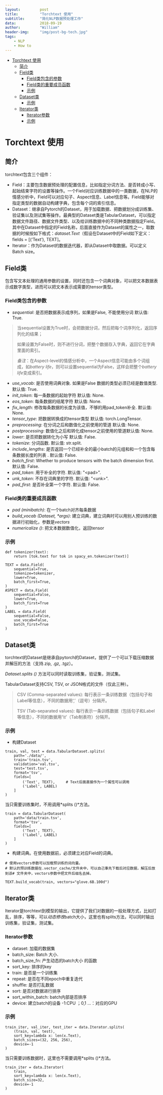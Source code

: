 ```yaml
---
layout:         post
title:          "Torchtext 使用"
subtitle:       "简化NLP数据预处理工作"
data:           2018-09-19
author:         "William"
header-img:     "img/post-bg-tech.jpg"
tags:
    - NLP
    - How to
---
```




-   [Torchtext 使用](#torchtext-使用)
    -   [简介](#简介)
    -   [Field类](#field类)
        -   [Field类包含的参数](#field类包含的参数)
        -   [Field类的重要成员函数](#field类的重要成员函数)
        -   [示例](#示例)
    -   [Dataset类](#dataset类)
        -   [示例](#示例-1)
    -   [Iterator类](#iterator类)
        -   [Iterator参数](#iterator参数)
        -   [示例](#示例-2)

Torchtext 使用
==============



简介
----

torchtext包含三个组件：

-   Field：主要包含数据预处理的配置信息，比如指定分词方法、是否转成小写、起始结束字符的设置等操作。一个Field对应训练数据中的一类数据，在NLP的情感分析中，Field可以对应句子、Aspect信息、Label信息等。Field能够对指定类型的数据自动构建字典，包含每个词的索引信息。
-   Dataset：继承自Pytorch的Dataset，用于加载数据、把数据划分成训练集、验证集以及测试集等操作。最典型的Dataset类是TabularDataset，可以指定数据文件路径、数据文件类型、以及给训练数据中的不同种类数据指定Field。其中在Dataset中指定的Field名称，后面直接作为Dataset的属性之一，取数据的时候按如下格式：*dataset.Text*（假设在Dataset中的Field如下定义：fields
    = \[(‘Text’), TEXT\]。
-   Iterator：作为Dataset的数据迭代器，即从Dataset中取数据。可以定义Batch
    size。

Field类
-------

包含写文本处理的通用参数的设置，同时还包含一个词典对象，可以把文本数据表示成数字类型，进而可以把文本表示成需要的tensor类型。

### Field类包含的参数

-   *sequential*: 是否把数据表示成序列，如果是False, 不能使用分词
    默认值: True.

> 当sequential设置为True时，会把数据分词，然后把每个词序列化，返回序列化的结果；
>
> 如果设置为False时，则不进行分词，把整个数据存入字典，返回它在字典里面的索引。
>
> *备注*：在Aspect-level的情感分析中，一个Aspect信息可能由多个词组成，如*battery
> life*，则可以设置sequential为False，这样会把整个*battery
> life*变成索引。

-   *use\_vocab*: 是否使用词典对象. 如果是False
    数据的类型必须已经是数值类型. 默认值: True.
-   *init\_token*: 每一条数据的起始字符 默认值: None.
-   *eos\_token*: 每条数据的结尾字符 默认值: None.
-   *fix\_length*: 修改每条数据的长度为该值，不够的用pad\_token补全.
    默认值: None.
-   *tensor\_type*: 把数据转换成的tensor类型 默认值: torch.LongTensor.
-   *preprocessing*: 在分词之后和数值化之前使用的管道 默认值: None.
-   *postprocessing*: 数值化之后和转化成tensor之前使用的管道默认值:
    None.
-   *lower*: 是否把数据转化为小写 默认值: False.
-   *tokenize*: 分词函数. 默认值: str.split.
-   *include\_lengths*:
    是否返回一个已经补全的最小batch的元组和和一个包含每条数据长度的列表
    . 默认值: False.
-   *batch\_first*: Whether to produce tensors with the batch dimension
    first. 默认值: False.
-   *pad\_token*: 用于补全的字符. 默认值: "&lt;pad&gt;".
-   *unk\_token*: 不存在词典里的字符. 默认值: "&lt;unk&gt;".
-   *pad\_first*: 是否补全第一个字符. 默认值: False.

### Field类的重要成员函数

-   *pad (minibatch)*: 在一个batch对齐每条数据
-   *build\_vocab (Dataset, \*args)*:
    建立词典，建立词典时可以用别人预训练的数据进行初始化，参数是*vectors*
-   *numericalize ()*: 把文本数据数值化，返回tensor

### 示例

``` {.python}
def tokenizer(text):
    return [tok.text for tok in spacy_en.tokenizer(text)]

TEXT = data.Field(
    sequential=True,
    tokenize=tokenizer,
    lower=True,
    batch_first=True,
)
ASPECT = data.Field(
    sequential=False,
    lower=True,
    batch_first=True
)
LABEL = data.Field(
    sequential=False,
    use_vocab=False,
    batch_first=True
)
```

Dataset类
---------

torchtext的Dataset是继承自pytorch的Dataset，提供了一个可以下载压缩数据并解压的方法（支持.zip,
.gz, .tgz）。

*Dataset.splits ()* 方法可以同时读取训练集，验证集，测试集。

TabularDataset支持CSV, TSV, or JSON格式的文件（仅此三种）。

> CSV (Comma-separated values):
> 每行表示一条训练数据（包括句子和Label等信息），不同的数据用‘,’（逗号）分隔开。
>
> TSV (Tab-separated values):
> 每行表示一条训练数据（包括句子和Label等信息），不同的数据用‘\t’（Tab制表符）分隔开。

### 示例

-   构建Dataset

``` {.python}
train, val, test = data.TabularDataset.splits(
    path='./data/', 
    train='train.tsv',
    validation='val.tsv', 
    test='test.tsv', 
    format='tsv',
    fields=[
        ('Text', TEXT),     # Text后面直接作为一个属性可以调用
        ('Label', LABEL)
    ]
)
```

当只需要训练集时，不用调用*splits ()*方法。

``` {.python}
train = data.TabularDataset(
    path='data/train.tsv',
    format='tsv',
    fields=[
        ('Text', TEXT),
        ('Label', LABEL)
    ]
)
```

-   构建词典。在使用数据前，必须建立对应Field的词典。

``` {.python}
# 使用vectors参数可以加载预训练的词向量。
# 默认的预训练数据在.vector_cache/文件夹中，可以自己事先下载后对应数据，解压后放到该# 文件夹中，vectors参数中把文件后缀名去掉。

TEXT.build_vocab(train, vectors="glove.6B.100d")
```

Iterator类
----------

Iterator是torchtext到模型的输出，它提供了我们对数据的一般处理方式，比如打乱，排序，等等，可以*动态修改*batch大小，这里也有splits方法，可以同时输出训练集，验证集，测试集。

### Iterator参数

-   dataset: 加载的数据集
-   batch\_size: Batch 大小.
-   batch\_size\_fn: 产生动态的batch大小 的函数
-   sort\_key: 排序的key
-   train: 是否是一个训练集
-   repeat: 是否在不同epoch中重复迭代
-   shuffle: 是否打乱数据
-   sort: 是否对数据进行排序
-   sort\_within\_batch: batch内部是否排序
-   device: 建立batch的设备 -1:CPU ；0,1 ...：对应的GPU

### 示例

``` {.python}
train_iter, val_iter, test_iter = data.Iterator.splits(
    (train, val, test), 
    sort_key=lambda x: len(x.Text),
    batch_sizes=(32, 256, 256), 
    device=-1
)
```

当只需要训练数据时，这里也不需要调用*splits ()*方法。

``` {.python}
train_iter = data.Iterator(
    train,
    sort_key=lambda x: len(x.Text),
    batch_size=32,
    device=-1
)
```
